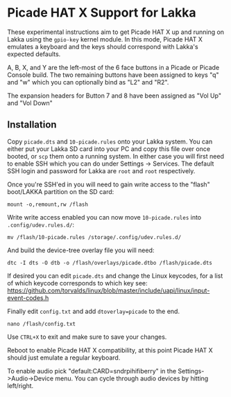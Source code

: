 # Picade HAT X Support for Lakka

These experimental instructions aim to get Picade HAT X up and running on Lakka using the `gpio-key` kernel module. In this mode, Picade HAT X emulates a keyboard and the keys should correspond with Lakka's expected defaults.

A, B, X, and Y are the left-most of the 6 face buttons in a Picade or Picade Console build. The two remaining buttons have been assigned to keys "q" and "w" which you can optionally bind as "L2" and "R2".

The expansion headers for Button 7 and 8 have been assigned as "Vol Up" and "Vol Down"

## Installation

Copy `picade.dts` and `10-picade.rules` onto your Lakka system. You can either put your Lakka SD card into your PC and copy this file over once booted, or `scp` them onto a running system. In either case you will first need to enable SSH which you can do under Settings -> Services. The default SSH login and password for Lakka are `root` and `root` respectively.

Once you're SSH'ed in you will need to gain write access to the "flash" boot/LAKKA partition on the SD card:

```
mount -o,remount,rw /flash
```

Write write access enabled you can now move `10-picade.rules` into `.config/udev.rules.d/`:

```
mv /flash/10-picade.rules /storage/.config/udev.rules.d/
```

And build the device-tree overlay file you will need:

```
dtc -I dts -O dtb -o /flash/overlays/picade.dtbo /flash/picade.dts
```

If desired you can edit `picade.dts` and change the Linux keycodes, for a list of which keycode corresponds to which key see: https://github.com/torvalds/linux/blob/master/include/uapi/linux/input-event-codes.h

Finally edit `config.txt` and add `dtoverlay=picade` to the end.

```
nano /flash/config.txt
```

Use `CTRL+X` to exit and make sure to save your changes.

Reboot to enable Picade HAT X compatibility, at this point Picade HAT X should just emulate a regular keyboard.

To enable audio pick "default:CARD=sndrpihifiberry" in the Settings->Audio->Device menu. You can cycle through audio devices by hitting left/right.